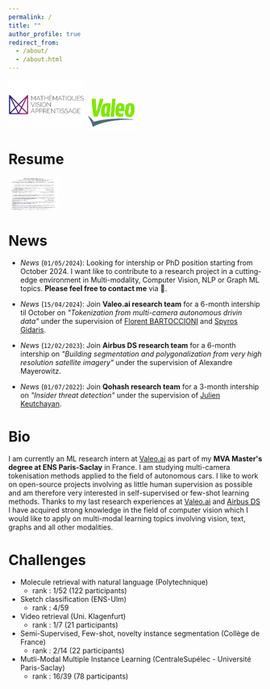 ```yaml
---
permalink: /
title: ""
author_profile: true
redirect_from: 
  - /about/
  - /about.html
---
```



<img src="/images/mva_logo.png" alt="MVA" width="150" height="100" /> <img src="/images/valeo_logo.png" alt="Valeo.ai" width="100" height="66" />


Resume
======

<a href="/files/Resume_callard_baptiste.pdf" target="_blank"><img src="/files/Resume_callard_baptiste.pdf" alt="Resume" width="100" height="66.6" /></a>


News
======

- *News* (`01/05/2024`): Looking for intership or PhD position starting from October 2024. I want like to contribute to a research project in a cutting-edge environment in Multi-modality, Computer Vision, NLP or Graph ML topics. **Please feel free to contact me** via 📩.

- *News* (`15/04/2024`): Join **Valeo.ai research team** for a 6-month intership til October on *"Tokenization from multi-camera autonomous drivin data"* under the supervision of [Florent BARTOCCIONI](https://scholar.google.com/citations?user=SemxkMwAAAAJ&hl=fr) and [Spyros Gidaris](https://scholar.google.fr/citations?user=7atfg7EAAAAJ&hl=en).

- *News* (`12/02/2023`): Join **Airbus DS research team** for a 6-month intership on *"Building segmentation and polygonalization from very high resolution satellite imagery"* under the supervision of Alexandre Mayerowitz.

- *News* (`01/07/2022`): Join **Qohash research team** for a 3-month intership on *"Insider threat detection"* under the supervision of [Julien Keutchayan](https://dblp.org/pid/202/2872.html).

Bio
======

I am currently an ML research intern at [Valeo.ai](https://valeoai.github.io/blog/) as part of my **MVA Master's degree at ENS Paris-Saclay** in France. I am studying multi-camera tokenisation methods applied to the field of autonomous cars. I like to work on open-source projects involving as little human supervision as possible and am therefore very interested in self-supervised or few-shot learning methods. Thanks to my last research experiences at [Valeo.ai](https://valeoai.github.io/blog/) and [Airbus DS](https://www.airbus.com/fr/space/space-made-in-france-by-airbus) I have acquired strong knowledge in the field of computer vision which I would like to apply on multi-modal learning topics involving vision, text, graphs and all other modalities.


Challenges
======
- Molecule retrieval with natural language (Polytechnique)
  - rank : 1/52 (122 participants)
- Sketch classification (ENS-Ulm)
  - rank : 4/59
- Video retrieval (Uni. Klagenfurt)
  - rank : 1/7 (21 participants)
- Semi-Supervised, Few-shot, novelty instance segmentation (Collège de France)
  - rank : 2/14 (22 participants)
- Mutli-Modal Multiple Instance Learning (CentraleSupélec - Université Paris-Saclay)
  - rank : 16/39 (78 participants) 